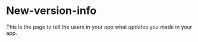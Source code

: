 # New-version-info
This is the page to tell the users in your app what updates you made in your app.
